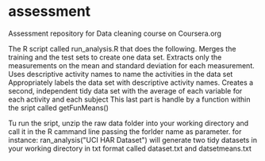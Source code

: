 assessment
==========

Assessment repository for Data cleaning course on Coursera.org


The R script called run_analysis.R that does the following. 
Merges the training and the test sets to create one data set.
Extracts only the measurements on the mean and standard deviation for each measurement. 
Uses descriptive activity names to name the activities in the data set
Appropriately labels the data set with descriptive activity names. 
Creates a second, independent tidy data set with the average of each variable for each activity and each subject
This last part is handle by a function within the sript called getFunMeans()

Tu run the sript, unzip the raw data folder into your working directory and call it in the R cammand line passing the forlder name as parameter. for instance: ran_analysis("UCI HAR Dataset") will generate two tidy datasets in your working directory in txt format called dataset.txt and datsetmeans.txt
